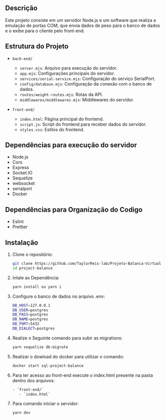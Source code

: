## Descrição

Este projeto consiste em um servidor Node.js e um software que realiza a emulação de portas COM, que envia dados de peso para o banco de dados e o exibe para o cliente pelo front-end.

## Estrutura do Projeto

- `back-end/`
  - `server.mjs`: Arquivo para execução do servidor.
  - `app.mjs`: Configurações principais do servidor.
  - `services/serial-service.mjs`: Configuração do serviço SerialPort.
  - `config/database.mjs`: Configuração da conexão com o banco de dados.
  - `routes/weight-routes.mjs`: Rotas da API.
  - `middlewares/middlewares.mjs`: Middlewares do servidor.

- `front-end/`
  - `index.html`: Página principal do frontend.
  - `script.js`: Script do frontend para receber dados do servidor.
  - `styles.css`: Estilos do frontend.

## Dependências para execução do servidor

- Node.js
- Cors
- Express
- Socket.IO
- Sequelize
- websocket
- serialport
- Docker

## Dependências para Organização do Codigo

- Eslint
- Prettier

## Instalação

1. Clone o repositório:
   ```bash
   git clone https://github.com/TaylorReis-lab/Projeto-Balanca-Virtual
   cd project-balance

2. Intale as Dependência:
   ```bash
   yarn install ou yarn i

3. Configure o banco de dados no arquivo .env:
     ```bash
    DB_HOST=127.0.0.1
    DB_USER=postgres
    DB_PASS=postgres
    DB_NAME=postgres
    DB_PORT=5432
    DB_DIALECT=postgres

4. Realize o Seguinte comando para subir as migrations:
   ```bash
   yarn sequelize db:migrate

5. Realizar o dowload do docker para utilizar o comando:
   ```bash
   docker start sql-project-balance

6. Para ter acesso ao front-end execute o index.html presente na pasta dentro dos arquivos:
   ```bash
   - `front-end/`
      - `index.html`
7. Para comando iniciar o servidor:
   ```bash
   yarn dev
